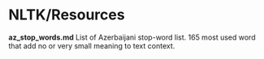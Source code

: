 # NLTK/Resources


**az_stop_words.md**
List of Azerbaijani stop-word list.
165 most used word that add no or very small meaning to text context.